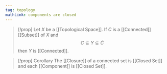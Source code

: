 ```yaml
---
tag: topology
mathLink: components are closed
---
```

>[!prop]
>Let $X$ be a [[Topological Space]]. If $C$ is a [[Connected]] [[Subset]] of $X$ and
>$$C\subseteq Y\subseteq\bar{C}$$
>then $Y$ is [[Connected]].

>[!prop] Corollary
>The [[Closure]] of a connected set is [[Closed Set]] and each [[Component]] is [[Closed Set]].
